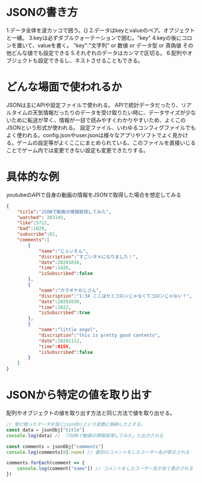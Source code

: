 # JSONの書き方
1.データ全体を波カッコで囲う。{}
2.データはkeyとvalueのペア。オブジェクトと一緒。
3.keyは必ずダブルクォーテーションで囲む。"key"
4.keyの後にコロンを置いて、valueを書く。
"key":"文字列" or 数値 or データ型 or 真偽値 その他どんな値でも設定できる
5.それぞれのデータはカンマで区切る。
6.配列やオブジェクトも設定できるし、ネストさせることもできる。

# どんな場面で使われるか
JSONは主にAPIや設定ファイルで使われる。
APIで統計データだったり、リアルタイムの天気情報だったりのデータを受け取りたい時に、データサイズが少ないために転送が早く、情報が一目で読みやすくわかりやすいため、よくこのJSONという形式が使われる。
設定ファイル、いわゆるコンフィグファイルでもよく使われる。config.jsonやuser.jsonは様々なアプリやソフトでよく見かける。ゲームの設定等がよくここにまとめられている。このファイルを直接いじることでゲーム内では変更できない設定も変更できたりする。

# 具体的な例
youtubeのAPIで自身の動画の情報をJSONで取得した場合を想定してみる
```JSON
{
    "title":"JSONで動画の情報取得してみた",
    "watched": 203145,
    "like":5712,
    "bad":1029,
    "subscribe":81,
    "comments":[
        {
            "name":"じぇいそん",
            "discription":"すごいタメになりました！",
            "date":20201016,
            "time":1426,
            "isSubscribed":false
        },
        {
            "name":"カラオケおじさん",
            "discription":"1:34 ここはセミコロンじゃなくてコロンじゃない？",
            "date":20201030,
            "time":1822,
            "isSubscribed":true
        },
        {
            "name":"little angel",
            "discription":"this is pretty good contents",
            "date":20201112,
            "time":0155,
            "isSubscribed":false
        }
    ]
}
```
# JSONから特定の値を取り出す
配列やオブジェクトの値を取り出す方法と同じ方法で値を取り出せる。
```javascript
// 受け取ったデータを仮にjsonObjという変数に格納したとする。
const data = jsonObj["title"]
console.log(data) // 「JSONで動画の情報取得してみた」と出力される

const comments = jsonObj["comments"]
console.log(comments[0].name) // 最初のコメントをしたユーザー名が表示される

comments.forEach(comment => {
    console.log(comment["name"]) // コメントをしたユーザー名が全て表示される
})
```
